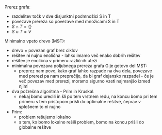 Prerez grafa:
- razdelitev točk v dve disjunktni podmnožici S in T
- povezave prereza so povezave med množicami S in T
- $S \cap T = \{\}$
- $S \cup T = V$

Minimalno vpeto drevo (MST):
- drevo = povezan graf brez ciklov
- rešitev ni nujno enolična - lahko imamo več enako dobrih rešitev
- rešitev je enolična v primeru različnih uteži
- minimalna povezava poljubnega prereza grafa G je gotovo del MST:
	- preprez nam pove, kako graf lahko razpade na dva dela, povezave med prerezi pa nam preprečijo, da bi graf dejansko razpadel - če je več povezav med prerezi, moramo sigurno vzeti najmanjšo izmed njimi
- dva požrešna algoritma - Prim in Kruskal:
	- nekaj bomo uredili in šli po tem vrstnem redu, na koncu bomo pri tem primeru s tem pristopom prišli do optimalne rešitve, čeprav v splošnem to ni nujno
- Prim:
	- problem rešujemo lokalno
	- s tem, ko bomo lokalno rešili problem, bomo na koncu prišli do globalne rešitve